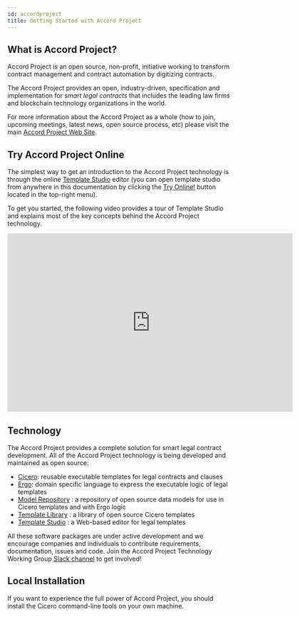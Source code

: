 ```yaml
---
id: accordproject
title: Getting Started with Accord Project
---
```


## What is Accord Project?

Accord Project is an open source, non-profit, initiative working to transform contract management and contract automation by digitizing contracts. 

The Accord Project provides an open, industry-driven, specification and implementation for _smart legal contracts_ that includes the leading law firms and blockchain technology organizations in the world.

For more information about the Accord Project as a whole (how to join, upcoming meetings, latest news, open source process, etc) please visit the main [Accord Project Web Site](https:www.accordproject.org).

## Try Accord Project Online

The simplest way to get an introduction to the Accord Project technology is through the online [Template Studio](https://studio.accordproject.org) editor (you can open template studio from anywhere in this documentation by clicking the [Try Online!](https://studio.accordproject.org) button located in the top-right menu).

To get you started, the following video provides a tour of Template Studio and explains most of the key concepts behind the Accord Project technology.

<iframe src="https://player.vimeo.com/video/328933628" width="640" height="400" frameborder="0" allow="autoplay; fullscreen" allowfullscreen></iframe>

## Technology

The Accord Project provides a complete solution for smart legal contract development. All of the Accord Project technology is being developed and maintained as open source:
- [Cicero](cicero.md): reusable executable templates for legal contracts and clauses
- [Ergo](ergo.md): domain specific language to express the executable logic of legal templates
- [Model Repository](accordproject-models.md) : a repository of open source data models for use in Cicero templates and with Ergo logic
- [Template Library](accordproject-templates.md) : a library of open source Cicero templates
- [Template Studio](accordproject-studio.md) : a Web-based editor for legal templates

All these software packages are under active development and we encourage companies and individuals to contribute requirements, documentation, issues and code. Join the Accord Project Technology Working Group <a href="https://docs.google.com/forms/d/e/1FAIpQLScmPLO6vflTKFTRTJXiopCjGEvS5mMeH-ZlBnuStiQ3U4k19A/viewform">Slack channel</a> to get involved!

## Local Installation

If you want to experience the full power of Accord Project, you should install the Cicero command-line tools on your own machine.

